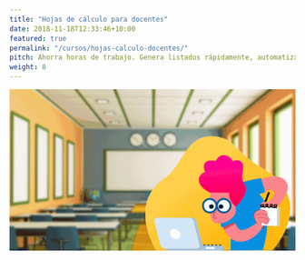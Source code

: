 ```yaml
---
title: "Hojas de cálculo para docentes"
date: 2018-11-18T12:33:46+10:00
featured: true
permalink: "/cursos/hojas-calculo-docentes/"
pitch: Ahorra horas de trabajo. Genera listados rápidamente, automatiza registros de asistencia, y califica de forma instantánea
weight: 8
---
```


![Portada de Hojas de cálculo para docentes](/images/cursos/docentes.gif)

